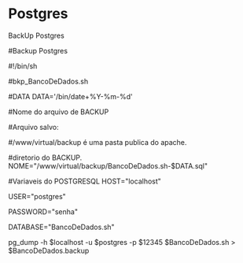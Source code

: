# Postgres
BackUp Postgres

#Backup Postgres

#!/bin/sh

#bkp_BancoDeDados.sh

#DATA DATA='/bin/date+%Y-%m-%d'

#Nome do arquivo de BACKUP

#Arquivo salvo:

#/www/virtual/backup é uma pasta publica do apache.

#diretorio do BACKUP. NOME="/www/virtual/backup/BancoDeDados.sh-$DATA.sql"

#Variaveis do POSTGRESQL HOST="localhost"

USER="postgres"

PASSWORD="senha"

DATABASE="BancoDeDados.sh"

pg_dump -h $localhost -u $postgres -p $12345 $BancoDeDados.sh > $BancoDeDados.backup
